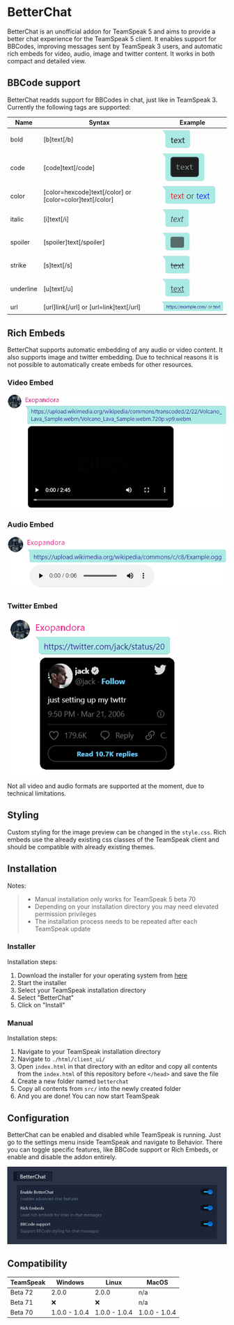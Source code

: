 # BetterChat #
BetterChat is an unofficial addon for TeamSpeak 5 and aims to provide a better chat experience for the TeamSpeak 5 client. It enables support for BBCodes, improving messages sent by TeamSpeak 3 users, and automatic rich embeds for video, audio, image and twitter content. It works in both compact and detailed view.

## BBCode support ##  
BetterChat readds support for BBCodes in chat, just like in TeamSpeak 3. Currently the following tags are supported:

| Name | Syntax  | Example |
| ---- | ------- | ------- |
| bold  | [b]text[/b] | ![bold](images/bold.png) |
| code | [code]text[/code] | ![code](images/code.png) |
| color | [color=hexcode]text[/color] or [color=color]text[/color] | ![color](images/color.png) |
| italic | [i]text[/i] | ![italic](images/italic.png) |
| spoiler | [spoiler]text[/spoiler] | ![spoiler](images/spoiler.png) |
| strike | [s]text[/s] | ![strike](images/strike.png) |
| underline | [u]text[/u] | ![underline](images/underline.png) |
| url | [url]link[/url] or [url=link]text[/url] | ![url](images/url.png) |

## Rich Embeds ##
BetterChat supports automatic embedding of any audio or video content. It also supports image and twitter embedding. Due to technical reasons it is not possible to automatically create embeds for other resources.

### Video Embed ###
![Video Embed](images/embed_video.png)

### Audio Embed ### 
![Audio Embed](images/embed_audio.png)

### Twitter Embed ###
![Twitter Embed](images/embed_twitter.png)

Not all video and audio formats are supported at the moment, due to technical limitations.

## Styling ##
Custom styling for the image preview can be changed in the `style.css`.
Rich embeds use the already existing css classes of the TeamSpeak client and should be compatible with already existing themes.

## Installation ##
Notes:
> * Manual installation only works for TeamSpeak 5 beta 70
> * Depending on your installation directory you may need elevated permission privileges
> * The installation process needs to be repeated after each TeamSpeak update

### Installer ###
Installation steps:
1. Download the installer for your operating system from [here](https://github.com/FelixVolo/TS5AddonInstaller/releases)
2. Start the installer
3. Select your TeamSpeak installation directory
4. Select "BetterChat"
5. Click on "Install"

### Manual ###
Installation steps:
1. Navigate to your TeamSpeak installation directory
2. Navigate to `./html/client_ui/`
3. Open `index.html` in that directory with an editor and copy all contents from the `index.html` of this repository before `</head>` and save the file
4. Create a new folder named `betterchat`
5. Copy all contents from `src/` into the newly created folder
6. And you are done! You can now start TeamSpeak

## Configuration ##
BetterChat can be enabled and disabled while TeamSpeak is running.
Just go to the settings menu inside TeamSpeak and navigate to Behavior.
There you can toggle specific features, like BBCode support or Rich Embeds, or enable and disable the addon entirely.

![BetterChat Settings](images/settings.png)

## Compatibility ##
| TeamSpeak | Windows | Linux | MacOS |
| --------- | ------- | ----- | ----- |
| Beta 72 | 2.0.0 | 2.0.0 | n/a |
| Beta 71 | ❌ | ❌ | n/a |
| Beta 70 | 1.0.0 - 1.0.4 | 1.0.0 - 1.0.4 | 1.0.0 - 1.0.4 |
